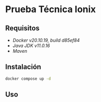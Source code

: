 # Prueba Técnica Ionix

## Requisitos

- _Docker v20.10.19, build d85ef84_
- _Java JDK v11.0.16_
- _Maven_

## Instalación

```sh
docker compose up -d
```

## Uso
